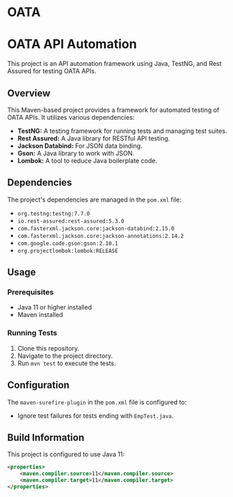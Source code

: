 # OATA
# OATA API Automation

This project is an API automation framework using Java, TestNG, and Rest Assured for testing OATA APIs.

## Overview

This Maven-based project provides a framework for automated testing of OATA APIs. It utilizes various dependencies:

- **TestNG:** A testing framework for running tests and managing test suites.
- **Rest Assured:** A Java library for RESTful API testing.
- **Jackson Databind:** For JSON data binding.
- **Gson:** A Java library to work with JSON.
- **Lombok:** A tool to reduce Java boilerplate code.

## Dependencies

The project's dependencies are managed in the `pom.xml` file:

- `org.testng:testng:7.7.0`
- `io.rest-assured:rest-assured:5.3.0`
- `com.fasterxml.jackson.core:jackson-databind:2.15.0`
- `com.fasterxml.jackson.core:jackson-annotations:2.14.2`
- `com.google.code.gson:gson:2.10.1`
- `org.projectlombok:lombok:RELEASE`

## Usage

### Prerequisites

- Java 11 or higher installed
- Maven installed

### Running Tests

1. Clone this repository.
2. Navigate to the project directory.
3. Run `mvn test` to execute the tests.

## Configuration

The `maven-surefire-plugin` in the `pom.xml` file is configured to:

- Ignore test failures for tests ending with `EmpTest.java`.

## Build Information

This project is configured to use Java 11:

```xml
<properties>
    <maven.compiler.source>11</maven.compiler.source>
    <maven.compiler.target>11</maven.compiler.target>
</properties>
